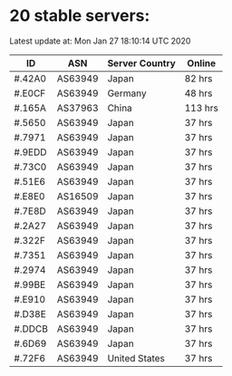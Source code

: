 # 20 stable servers:

Latest update at: Mon Jan 27 18:10:14 UTC 2020

| ID | ASN | Server Country | Online |
| -- | --- | -------------- | ------ |
| #.42A0 | AS63949 | Japan | 82 hrs |
| #.E0CF | AS63949 | Germany | 48 hrs |
| #.165A | AS37963 | China | 113 hrs |
| #.5650 | AS63949 | Japan | 37 hrs |
| #.7971 | AS63949 | Japan | 37 hrs |
| #.9EDD | AS63949 | Japan | 37 hrs |
| #.73C0 | AS63949 | Japan | 37 hrs |
| #.51E6 | AS63949 | Japan | 37 hrs |
| #.E8E0 | AS16509 | Japan | 37 hrs |
| #.7E8D | AS63949 | Japan | 37 hrs |
| #.2A27 | AS63949 | Japan | 37 hrs |
| #.322F | AS63949 | Japan | 37 hrs |
| #.7351 | AS63949 | Japan | 37 hrs |
| #.2974 | AS63949 | Japan | 37 hrs |
| #.99BE | AS63949 | Japan | 37 hrs |
| #.E910 | AS63949 | Japan | 37 hrs |
| #.D38E | AS63949 | Japan | 37 hrs |
| #.DDCB | AS63949 | Japan | 37 hrs |
| #.6D69 | AS63949 | Japan | 37 hrs |
| #.72F6 | AS63949 | United States | 37 hrs |

